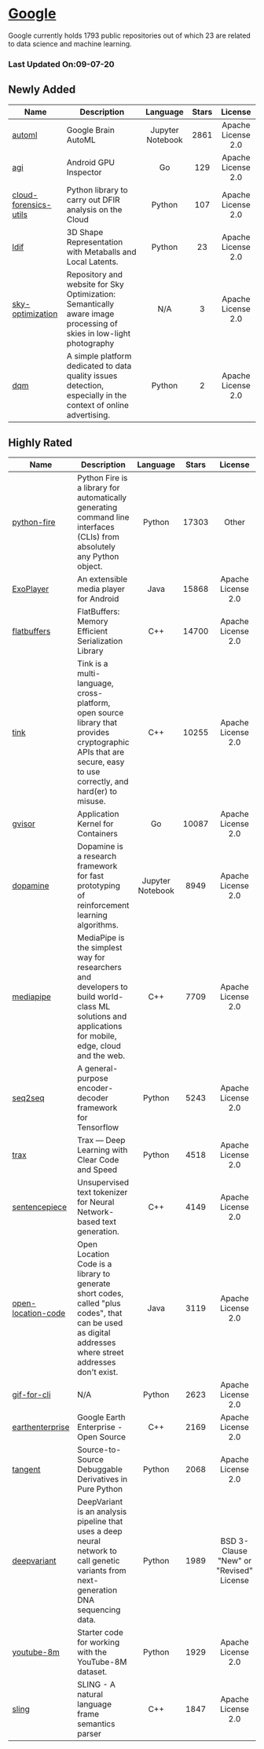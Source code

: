 # [Google](https://github.com/google)

Google currently holds 1793 public repositories out of which 23 are related to data science and machine learning.

 ### Last Updated On:09-07-20

## Newly Added

| Name | Description | Language | Stars | License |
| ---- | ----------- | :--------: | :-----: | :-------: |
| [automl](https://github.com/google/automl) | Google Brain AutoML | Jupyter Notebook | 2861 | Apache License 2.0 |
| [agi](https://github.com/google/agi) | Android GPU Inspector | Go | 129 | Apache License 2.0 |
| [cloud-forensics-utils](https://github.com/google/cloud-forensics-utils) | Python library to carry out DFIR analysis on the Cloud | Python | 107 | Apache License 2.0 |
| [ldif](https://github.com/google/ldif) | 3D Shape Representation with Metaballs and Local Latents. | Python | 23 | Apache License 2.0 |
| [sky-optimization](https://github.com/google/sky-optimization) | Repository and website for Sky Optimization: Semantically aware image processing of skies in low-light photography | N/A | 3 | Apache License 2.0 |
| [dqm](https://github.com/google/dqm) | A simple platform dedicated to data quality issues detection, especially in the context of online advertising. | Python | 2 | Apache License 2.0 |

## Highly Rated

| Name | Description | Language | Stars | License |
| ---- | ----------- | :--------: | :-----: | :-------: |
 | [python-fire](https://github.com/google/python-fire) | Python Fire is a library for automatically generating command line interfaces (CLIs) from absolutely any Python object. | Python | 17303 | Other |
| [ExoPlayer](https://github.com/google/ExoPlayer) | An extensible media player for Android | Java | 15868 | Apache License 2.0 |
| [flatbuffers](https://github.com/google/flatbuffers) | FlatBuffers: Memory Efficient Serialization Library | C++ | 14700 | Apache License 2.0 |
| [tink](https://github.com/google/tink) | Tink is a multi-language, cross-platform, open source library that provides cryptographic APIs that are secure, easy to use correctly, and hard(er) to misuse. | C++ | 10255 | Apache License 2.0 |
| [gvisor](https://github.com/google/gvisor) | Application Kernel for Containers | Go | 10087 | Apache License 2.0 |
| [dopamine](https://github.com/google/dopamine) | Dopamine is a research framework for fast prototyping of reinforcement learning algorithms.  | Jupyter Notebook | 8949 | Apache License 2.0 |
| [mediapipe](https://github.com/google/mediapipe) | MediaPipe is the simplest way for researchers and developers to build world-class ML solutions and applications for mobile, edge, cloud and the web. | C++ | 7709 | Apache License 2.0 |
| [seq2seq](https://github.com/google/seq2seq) | A general-purpose encoder-decoder framework for Tensorflow | Python | 5243 | Apache License 2.0 |
| [trax](https://github.com/google/trax) | Trax — Deep Learning with Clear Code and Speed | Python | 4518 | Apache License 2.0 |
| [sentencepiece](https://github.com/google/sentencepiece) | Unsupervised text tokenizer for Neural Network-based text generation. | C++ | 4149 | Apache License 2.0 |
| [open-location-code](https://github.com/google/open-location-code) | Open Location Code is a library to generate short codes, called "plus codes", that can be used as digital addresses where street addresses don't exist. | Java | 3119 | Apache License 2.0 |
| [gif-for-cli](https://github.com/google/gif-for-cli) | N/A | Python | 2623 | Apache License 2.0 |
| [earthenterprise](https://github.com/google/earthenterprise) | Google Earth Enterprise - Open Source | C++ | 2169 | Apache License 2.0 |
| [tangent](https://github.com/google/tangent) | Source-to-Source Debuggable Derivatives in Pure Python | Python | 2068 | Apache License 2.0 |
| [deepvariant](https://github.com/google/deepvariant) | DeepVariant is an analysis pipeline that uses a deep neural network to call genetic variants from next-generation DNA sequencing data. | Python | 1989 | BSD 3-Clause "New" or "Revised" License |
| [youtube-8m](https://github.com/google/youtube-8m) | Starter code for working with the YouTube-8M dataset. | Python | 1929 | Apache License 2.0 |
| [sling](https://github.com/google/sling) | SLING - A natural language frame semantics parser | C++ | 1847 | Apache License 2.0 |
